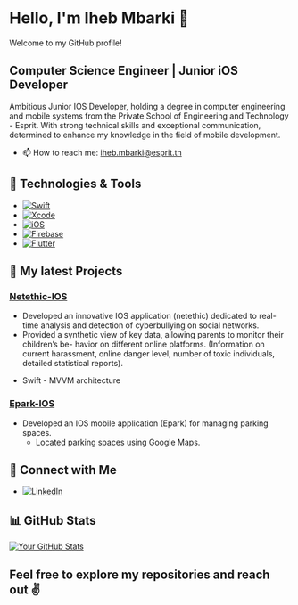 # Hello, I'm Iheb Mbarki 👋

Welcome to my GitHub profile!

## Computer Science Engineer | Junior iOS Developer

Ambitious Junior IOS Developer, holding a degree in computer engineering and mobile systems from the Private School of Engineering and Technology - Esprit. With strong technical skills and exceptional communication, determined to enhance my knowledge in the field of mobile development.
- 📫 How to reach me: [iheb.mbarki@esprit.tn](mailto:iheb.mbarki@esprit.tn)

## 🔧 Technologies & Tools
- [![Swift](https://img.shields.io/badge/-Swift-333333?style=flat&logo=swift)](https://example.com)
- [![Xcode](https://img.shields.io/badge/-Xcode-333333?style=flat&logo=xcode)](https://example.com)
- [![iOS](https://img.shields.io/badge/-iOS-333333?style=flat&logo=apple)](https://developer.apple.com/ios/)
- [![Firebase](https://img.shields.io/badge/-Firebase-333333?style=flat&logo=firebase)](https://firebase.google.com/)
- [![Flutter](https://img.shields.io/badge/-Flutter-333333?style=flat&logo=flutter)](https://example.com)

## 🚀 My latest Projects

### [Netethic-IOS]([https://github.com/ihebmbarki/Netethic])

- Developed an innovative IOS application (netethic) dedicated to real-time analysis and detection of cyberbullying on social networks.
- Provided a synthetic view of key data, allowing parents to monitor their children’s be- havior on different online platforms. (Information on current harassment, online danger level, number of toxic individuals, detailed statistical reports).
* Swift - MVVM architecture

### [Epark-IOS]([https://github.com/ihebmbarki/Epark])

- Developed an IOS mobile application (Epark) for managing parking spaces.
  - Located parking spaces using Google Maps.

## 🤝 Connect with Me

- [![LinkedIn](https://img.shields.io/badge/LinkedIn-Profile-blue)](https://www.linkedin.com/in/iheb-mbarki-2996061a1/)

## 📊 GitHub Stats

[![Your GitHub Stats](https://github-readme-stats.vercel.app/api?username=ihebmbarki&show_icons=true&hide_title=true&count_private=true&theme=radical)](https://github.com/ihebmbarki)

## Feel free to explore my repositories and reach out ✌️

